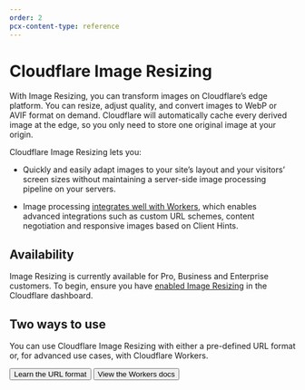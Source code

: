 ```yaml
---
order: 2
pcx-content-type: reference
---
```


# Cloudflare Image Resizing

With Image Resizing, you can transform images on Cloudflare’s edge platform. You can resize, adjust quality, and convert images to WebP or AVIF format on demand. Cloudflare will automatically cache every derived image at the edge, so you only need to store one original image at your origin.

Cloudflare Image Resizing lets you:

- Quickly and easily adapt images to your site’s layout and your visitors’ screen sizes without maintaining a server-side image processing pipeline on your servers.

- Image processing [integrates well with Workers](/image-resizing/resizing-with-workers), which enables advanced integrations such as custom URL schemes, content negotiation and responsive images based on Client Hints.

## Availability

Image Resizing is currently available for Pro, Business and Enterprise customers. To begin, ensure you have [enabled Image Resizing](/image-resizing/enable-image-resizing) in the Cloudflare dashboard.

## Two ways to use

You can use Cloudflare Image Resizing with either a pre-defined URL format or, for advanced use cases, with Cloudflare Workers. 

<ButtonGroup>
  <Button type="primary" href="/image-resizing/url-format">Learn the URL format</Button>
  <Button type="secondary" href="/image-resizing/resizing-with-workers">View the Workers docs</Button>
</ButtonGroup>
